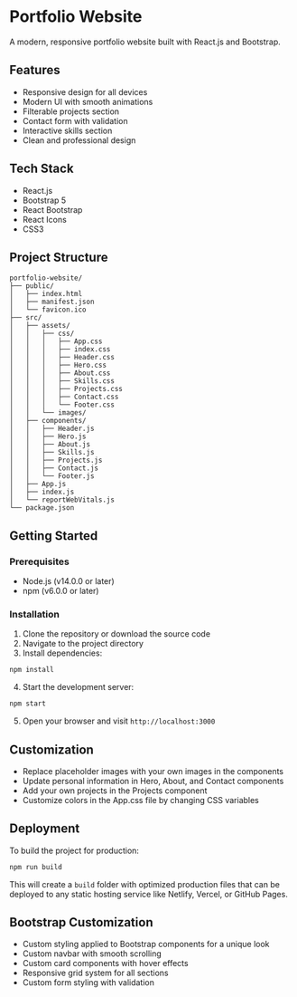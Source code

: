 # Portfolio Website

A modern, responsive portfolio website built with React.js and Bootstrap.

## Features

- Responsive design for all devices
- Modern UI with smooth animations
- Filterable projects section
- Contact form with validation
- Interactive skills section
- Clean and professional design

## Tech Stack

- React.js
- Bootstrap 5
- React Bootstrap
- React Icons
- CSS3

## Project Structure

```
portfolio-website/
├── public/
│   ├── index.html
│   ├── manifest.json
│   └── favicon.ico
├── src/
│   ├── assets/
│   │   ├── css/
│   │   │   ├── App.css
│   │   │   ├── index.css
│   │   │   ├── Header.css
│   │   │   ├── Hero.css
│   │   │   ├── About.css
│   │   │   ├── Skills.css
│   │   │   ├── Projects.css
│   │   │   ├── Contact.css
│   │   │   └── Footer.css
│   │   └── images/
│   ├── components/
│   │   ├── Header.js
│   │   ├── Hero.js
│   │   ├── About.js
│   │   ├── Skills.js
│   │   ├── Projects.js
│   │   ├── Contact.js
│   │   └── Footer.js
│   ├── App.js
│   ├── index.js
│   └── reportWebVitals.js
└── package.json
```

## Getting Started

### Prerequisites

- Node.js (v14.0.0 or later)
- npm (v6.0.0 or later)

### Installation

1. Clone the repository or download the source code
2. Navigate to the project directory
3. Install dependencies:

```bash
npm install
```

4. Start the development server:

```bash
npm start
```

5. Open your browser and visit `http://localhost:3000`

## Customization

- Replace placeholder images with your own images in the components
- Update personal information in Hero, About, and Contact components
- Add your own projects in the Projects component
- Customize colors in the App.css file by changing CSS variables

## Deployment

To build the project for production:

```bash
npm run build
```

This will create a `build` folder with optimized production files that can be deployed to any static hosting service like Netlify, Vercel, or GitHub Pages.

## Bootstrap Customization

- Custom styling applied to Bootstrap components for a unique look
- Custom navbar with smooth scrolling
- Custom card components with hover effects
- Responsive grid system for all sections
- Custom form styling with validation
